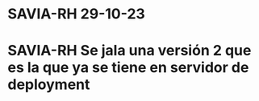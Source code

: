 # SAVIA-RH 29-10-23
# SAVIA-RH Se jala una versión 2 que es la que ya se tiene en servidor de deployment
